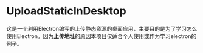 # UploadStaticInDesktop
这是一个利用Electron编写的上传静态资源的桌面应用，主要目的是为了学习怎么使用Electron。因为**上传地址**的原因本项目仅适合个人使用或作为学习electron的例子。
